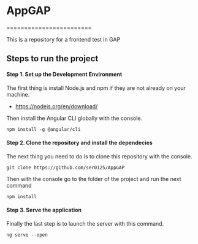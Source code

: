 # AppGAP
========================

This is a repository for a frontend test in GAP

## Steps to run the project
#### Step 1. Set up the Development Environment 

The first thing is install Node.js and npm if they are not already on your machine.

* https://nodejs.org/en/download/

Then install the Angular CLI globally with the console.

  ```
npm install -g @angular/cli
  ```

#### Step 2. Clone the repository and install the dependecies

The next thing you need to do is to clone this repository with the console.

  ```
git clone https://github.com/ser0125/AppGAP
  ```

Then with the console go to the folder of the project and run the next command
  ```
npm install 
  ```

#### Step 3. Serve the application

Finally the last step is to launch the server with this command.

 ```
ng serve --open
  ```
